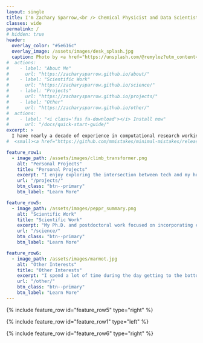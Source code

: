 ```yaml
---
layout: single
title: I'm Zachary Sparrow,<br /> Chemical Physicist and Data Scientist.
classes: wide
permalink: /
# hidden: true
header:
  overlay_color: "#5e616c"
  overlay_image: /assets/images/desk_splash.jpg
  caption: Photo by <a href="https://unsplash.com/@remyloz?utm_content=creditCopyText&utm_medium=referral&utm_source=unsplash">Remy_Loz</a> on <a href="https://unsplash.com/photos/black-laptop-computer-on-brown-wooden-table-3S0INpfREQc?utm_content=creditCopyText&utm_medium=referral&utm_source=unsplash">Unsplash</a>
#  actions:
#    - label: "About Me"
#      url: "https://zacharysparrow.github.io/about/"
#    - label: "Scientific Work"
#      url: "https://zacharysparrow.github.io/science/"
#    - label: "Projects"
#      url: "https://zacharysparrow.github.io/projects/"
#    - label: "Other"
#      url: "https://zacharysparrow.github.io/other/"
#  actions:
#    - label: "<i class='fas fa-download'></i> Install now"
#      url: "/docs/quick-start-guide/"
excerpt: >
  I have nearly a decade of experience in computational research working with a wide variety of tools and data, and love to solve complex problems in diverse domains.<br /><br /><br /><br /><br />
#  <small><a href="https://github.com/mmistakes/minimal-mistakes/releases/tag/4.24.0">Latest release v4.24.0</a></small>

feature_row1:
  - image_path: /assets/images/climb_transformer.png
    alt: "Personal Projects"
    title: "Personal Projects"
    excerpt: "I enjoy exploring the intersection between tech and my hobbies, either by exploring data sets or developing apps for my own use. As a bonus, this gives me an opportunity to expand my data science knowledge. Some personal projects that I've been working on include: an AI to estimate the difficulty of rock climbing sets, an AI-powered marathon training app, a bot to solve New York Times' daily game Wordle, and a Tableau visualization of the infamous Seneca 7 relay race."
    url: "/projects/"
    btn_class: "btn--primary"
    btn_label: "Learn More"

feature_row5:
  - image_path: /assets/images/peppr_summary.png
    alt: "Scientific Work"
    title: "Scientific Work"
    excerpt: "My Ph.D. and postdoctoral work focused on incorporating chemical data into quantum chemical models and developing algorithms to apply such models to very large systems. Some of my more recent projects include developing a ML model to predict polymer properties and facilitate recycling, using deep-learning to uncover fundamental diffusion mechanisms in water, the construction and analysis of benchmark quantum chemical databases, and the development of extremely fast algorithms for simulating large-scale systems."
    url: "/science/"
    btn_class: "btn--primary"
    btn_label: "Learn More"

feature_row6:
  - image_path: /assets/images/marmot.jpg
    alt: "Other Interests"
    title: "Other Interests"
    excerpt: "I spend a lot of time during the day getting to the bottom of things, one way or another. Naturally, I like to balance that out with activities that often involve getting to the top of things---rock climbing, hiking, and running (Ithaca has so many hills!). If you're interested in granola recipes, my progress towards completing the Adirondack 46ers, or some nice pictures of rocks (or marmots on rocks), then this is where to look!"
    url: "/other/"
    btn_class: "btn--primary"
    btn_label: "Learn More"
---
```


{% include feature_row id="feature_row5" type="right" %}

{% include feature_row id="feature_row1" type="left" %}

{% include feature_row id="feature_row6" type="right" %}

